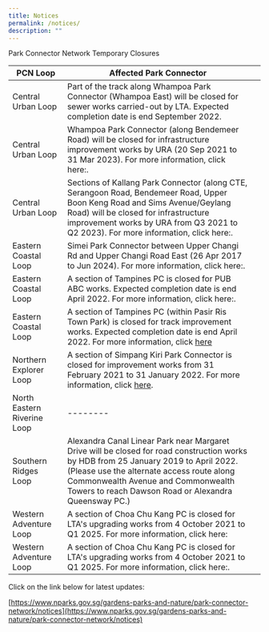 ```yaml
---
title: Notices
permalink: /notices/
description: ""
---
```

Park Connector Network Temporary Closures


| PCN Loop | Affected Park Connector | |
| -------- | -------- | -------- |
| Central Urban Loop | Part of the track along Whampoa Park Connector (Whampoa East) will be closed for sewer works carried-out by LTA. Expected completion date is end September 2022.  ||
| Central Urban Loop  | Whampoa Park Connector (along Bendemeer Road) will be closed for infrastructure improvement works by URA (20 Sep 2021 to 31 Mar 2023). For more information, click here:[](https://www.nparks.gov.sg/-/media/nparks-real-content/gardens-parks-and-nature/park-connector-network/whampoa-pc/bishan-to-city-temporary-closure-of-whampoa-pc-notice-until-31-march-2023.pdf).| |
| Central Urban Loop | Sections of Kallang Park Connector (along CTE, Serangoon Road, Bendemeer Road, Upper Boon Keng Road and Sims Avenue/Geylang Road) will be closed for infrastructure improvement works by URA from Q3 2021 to Q2 2023). For more information, click here:[](https://www.nparks.gov.sg/-/media/temporary-closure-of-kallang-pc-notice-until-19-apr-2023-(final).pdf). |  |
| Eastern Coastal Loop |Simei Park Connector between Upper Changi Rd and Upper Changi Road East (26 Apr 2017 to Jun 2024). For more information, click here:[](https://www.nparks.gov.sg/-/media/nparks-real-content/gardens-parks-and-nature/park-connector-network/simei-pc/26-april-simei-pc-closure.pdf). |  |
|Eastern Coastal Loop |A section of Tampines PC is closed for PUB ABC works. Expected completion date is end April 2022. For more information, click here:[](https://www.nparks.gov.sg/-/media/nparks-real-content/gardens-parks-and-nature/park-connector-network/simei-pc/26-april-simei-pc-closure.pdf). |  |
|Eastern Coastal Loop |A section of Tampines PC (within Pasir Ris Town Park) is closed for track improvement works. Expected completion date is end April 2022. For more information, click [here](https://www.nparks.gov.sg/-/media/nparks-real-content/gardens-parks-and-nature/parks-and-nature-reserve/pasir-ris-town-park/closure-notice-to-a-section-of-tampines-park-connector-(within-pasir-ris-town-park).pdf?la=en&hash=51D5E7089A000F6B27D212B077A907761C3B9060) |  |
| Northern Explorer Loop | A section of Simpang Kiri Park Connector is closed for improvement works from 31 February 2021 to 31 January 2022. For more information, click [here](https://www.nparks.gov.sg/-/media/nparks-real-content/gardens-parks-and-nature/park-connector-network/simpang-kiri-pc/notices/simpang-kiri-pcn---phase-3-closure-notice-(ecd-310122).pdf?la=en&hash=43B20128CDD9725C306DCCEC0B937D01CB2AEF9E).|  |
| North Eastern Riverine Loop | -------- | |
| Southern Ridges Loop |Alexandra Canal Linear Park near Margaret Drive will be closed for road construction works by HDB from 25 January 2019 to April 2022. (Please use the alternate access route along Commonwealth Avenue and Commonwealth Towers to reach Dawson Road or Alexandra Queensway PC.) |  |
| Western Adventure Loop |   A section of Choa Chu Kang PC is closed for LTA's upgrading works from 4 October 2021 to Q1 2025. For more information, click here:[](/files/Closure%20of%20CCK%20PCN_Ave%203%20Notice%20until%20Q1%202025.pdf)|  |
| Western Adventure Loop |  A section of Choa Chu Kang PC is closed for LTA's upgrading works from 4 October 2021 to Q1 2025. For more information, click here:[](https://www.nparks.gov.sg/-/media/25-aug-2021-bukit-batok-east-pc-closure-notice_v3.pdf). |  |


Click on the link below for latest updates:

[https://www.nparks.gov.sg/gardens-parks-and-nature/park-connector-network/notices](https://www.nparks.gov.sg/gardens-parks-and-nature/park-connector-network/notices)